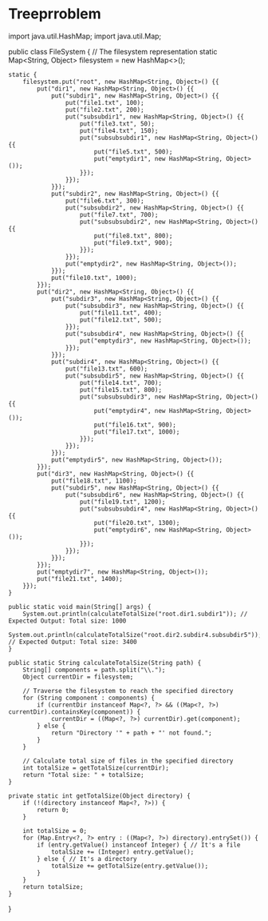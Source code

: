 # Treeprroblem
import java.util.HashMap;
import java.util.Map;

public class FileSystem {
    // The filesystem representation
    static Map<String, Object> filesystem = new HashMap<>();

    static {
        filesystem.put("root", new HashMap<String, Object>() {{
            put("dir1", new HashMap<String, Object>() {{
                put("subdir1", new HashMap<String, Object>() {{
                    put("file1.txt", 100);
                    put("file2.txt", 200);
                    put("subsubdir1", new HashMap<String, Object>() {{
                        put("file3.txt", 50);
                        put("file4.txt", 150);
                        put("subsubsubdir1", new HashMap<String, Object>() {{
                            put("file5.txt", 500);
                            put("emptydir1", new HashMap<String, Object>());
                        }});
                    }});
                }});
                put("subdir2", new HashMap<String, Object>() {{
                    put("file6.txt", 300);
                    put("subsubdir2", new HashMap<String, Object>() {{
                        put("file7.txt", 700);
                        put("subsubsubdir2", new HashMap<String, Object>() {{
                            put("file8.txt", 800);
                            put("file9.txt", 900);
                        }});
                    }});
                    put("emptydir2", new HashMap<String, Object>());
                }});
                put("file10.txt", 1000);
            }});
            put("dir2", new HashMap<String, Object>() {{
                put("subdir3", new HashMap<String, Object>() {{
                    put("subsubdir3", new HashMap<String, Object>() {{
                        put("file11.txt", 400);
                        put("file12.txt", 500);
                    }});
                    put("subsubdir4", new HashMap<String, Object>() {{
                        put("emptydir3", new HashMap<String, Object>());
                    }});
                }});
                put("subdir4", new HashMap<String, Object>() {{
                    put("file13.txt", 600);
                    put("subsubdir5", new HashMap<String, Object>() {{
                        put("file14.txt", 700);
                        put("file15.txt", 800);
                        put("subsubsubdir3", new HashMap<String, Object>() {{
                            put("emptydir4", new HashMap<String, Object>());
                            put("file16.txt", 900);
                            put("file17.txt", 1000);
                        }});
                    }});
                }});
                put("emptydir5", new HashMap<String, Object>());
            }});
            put("dir3", new HashMap<String, Object>() {{
                put("file18.txt", 1100);
                put("subdir5", new HashMap<String, Object>() {{
                    put("subsubdir6", new HashMap<String, Object>() {{
                        put("file19.txt", 1200);
                        put("subsubsubdir4", new HashMap<String, Object>() {{
                            put("file20.txt", 1300);
                            put("emptydir6", new HashMap<String, Object>());
                        }});
                    }});
                }});
            }});
            put("emptydir7", new HashMap<String, Object>());
            put("file21.txt", 1400);
        }});
    }

    public static void main(String[] args) {
        System.out.println(calculateTotalSize("root.dir1.subdir1")); // Expected Output: Total size: 1000
        System.out.println(calculateTotalSize("root.dir2.subdir4.subsubdir5")); // Expected Output: Total size: 3400
    }

    public static String calculateTotalSize(String path) {
        String[] components = path.split("\\.");
        Object currentDir = filesystem;

        // Traverse the filesystem to reach the specified directory
        for (String component : components) {
            if (currentDir instanceof Map<?, ?> && ((Map<?, ?>) currentDir).containsKey(component)) {
                currentDir = ((Map<?, ?>) currentDir).get(component);
            } else {
                return "Directory '" + path + "' not found.";
            }
        }

        // Calculate total size of files in the specified directory
        int totalSize = getTotalSize(currentDir);
        return "Total size: " + totalSize;
    }

    private static int getTotalSize(Object directory) {
        if (!(directory instanceof Map<?, ?>)) {
            return 0;
        }

        int totalSize = 0;
        for (Map.Entry<?, ?> entry : ((Map<?, ?>) directory).entrySet()) {
            if (entry.getValue() instanceof Integer) { // It's a file
                totalSize += (Integer) entry.getValue();
            } else { // It's a directory
                totalSize += getTotalSize(entry.getValue());
            }
        }
        return totalSize;
    }
}
